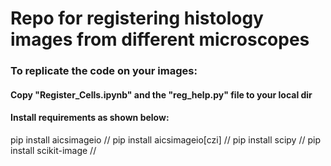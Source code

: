 # Repo for registering histology images from different microscopes

### To replicate the code on your images:
#### Copy "Register_Cells.ipynb" and the "reg_help.py" file to your local dir
#### Install requirements as shown below:
pip install aicsimageio //
pip install aicsimageio[czi] //
pip install scipy //
pip install scikit-image //

